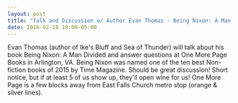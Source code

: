 ```yaml
---
layout: post
title: "Talk and Discussion w/ Author Evan Thomas - Being Nixon: A Man Divided"
date: 2016-02-18 19:00-05:00
---
```

Evan Thomas (author of Ike's Bluff and Sea of Thunder) will talk about his book Being Nixon: A Man Divided and answer questions at One More Page Books in Arlington, VA. Being Nixon was named one of the ten best Non-fiction books of 2015 by Time Magazine. Should be great discussion! Short notice, but if at least 5 of us show up, they'll open wine for us! One More Page is a few blocks away from East Falls Church metro stop (orange & silver lines).
